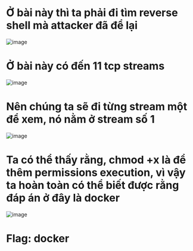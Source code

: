 # Ở bài này thì ta phải đi tìm reverse shell mà attacker đã để lại

![image](https://github.com/anhshidou/EHCCTFTraining/assets/120787381/374731fe-9aa0-4c8d-acbd-b642ed1d1365)

# Ở bài này có đến 11 tcp streams

![image](https://github.com/anhshidou/EHCCTFTraining/assets/120787381/2f69d3b7-0845-4dd7-bb31-7a4a829e4969)

# Nên chúng ta sẽ đi từng stream một để xem, nó nằm ở stream số 1

![image](https://github.com/anhshidou/EHCCTFTraining/assets/120787381/10f9ca03-4ea3-4b2b-a5ab-15235f9082da)

# Ta có thể thấy rằng, chmod +x là để thêm permissions execution, vì vậy ta hoàn toàn có thể biết được rằng đáp án ở đây là docker

![image](https://github.com/anhshidou/EHCCTFTraining/assets/120787381/ba549e0e-24c6-4701-a2fb-38708acc6f9f)

# Flag: docker
